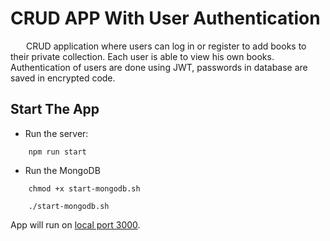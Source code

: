 # CRUD APP With User Authentication
&ensp;&ensp;&ensp; CRUD application where users can log in or register to add books 
to their private collection. Each user is able to view his own books. Authentication of
users are done using JWT, passwords in database are saved in encrypted code.
## Start The App

- Run the server:
```shell
    npm run start
```
- Run the MongoDB 
```shell
    chmod +x start-mongodb.sh
```
```shell
    ./start-mongodb.sh
```
App will run on [local port 3000](http://localhost:3000/).
